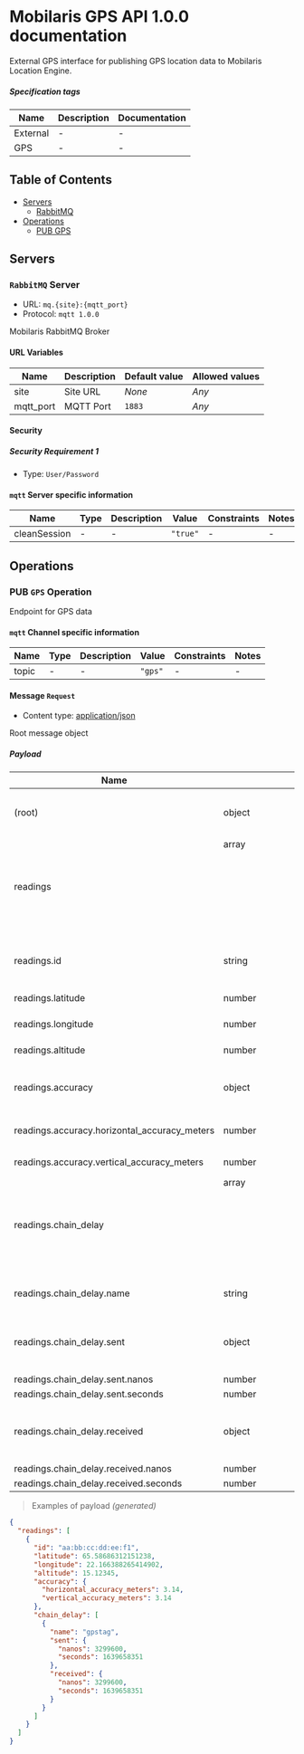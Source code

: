 # Mobilaris GPS API 1.0.0 documentation

External GPS interface for publishing GPS location data to Mobilaris Location Engine.

##### Specification tags

| Name | Description | Documentation |
|---|---|---|
| External | - | - |
| GPS | - | - |


## Table of Contents

* [Servers](#servers)
  * [RabbitMQ](#rabbitmq-server)
* [Operations](#operations)
  * [PUB GPS](#pub-gps-operation)

## Servers

### `RabbitMQ` Server

* URL: `mq.{site}:{mqtt_port}`
* Protocol: `mqtt 1.0.0`

Mobilaris RabbitMQ Broker

#### URL Variables

| Name | Description | Default value | Allowed values |
|---|---|---|---|
| site | Site URL | _None_ | _Any_ |
| mqtt_port | MQTT Port | `1883` | _Any_ |

#### Security

##### Security Requirement 1

* Type: `User/Password`





#### `mqtt` Server specific information

| Name | Type | Description | Value | Constraints | Notes |
|---|---|---|---|---|---|
| cleanSession | - | - | `"true"` | - | - |


## Operations

### PUB `GPS` Operation

Endpoint for GPS data

#### `mqtt` Channel specific information

| Name | Type | Description | Value | Constraints | Notes |
|---|---|---|---|---|---|
| topic | - | - | `"gps"` | - | - |

#### Message `Request`

* Content type: [application/json](https://www.iana.org/assignments/media-types/application/json)

Root message object

##### Payload

| Name | Type | Description | Value | Constraints | Notes |
|---|---|---|---|---|---|
| (root) | object | - | - | - | **additional properties are allowed** |
| readings | array<object> | - | - | - | **required** |
| readings.id | string | MAC address of device / tag. Formatted aa:bb.cc:dd:ee:f1 | - | - | **required** |
| readings.latitude | number | GPS latitude value | - | - | **required** |
| readings.longitude | number | GPS longitude value | - | - | **required** |
| readings.altitude | number | GPS altitude value | - | - | **required** |
| readings.accuracy | object | Accuracy of reading. | - | - | **additional properties are allowed** |
| readings.accuracy.horizontal_accuracy_meters | number | Horizontal accuracy in meters | - | - | **required** |
| readings.accuracy.vertical_accuracy_meters | number | Vertical accuracy in meters | - | - | **required** |
| readings.chain_delay | array<object> | - | - | - | - |
| readings.chain_delay.name | string | Name of service / device introducing delay | - | - | **required** |
| readings.chain_delay.sent | object | Unix time(UTC) divided into seconds and nano seconds. | - | - | **required**, **additional properties are allowed** |
| readings.chain_delay.sent.nanos | number | - | - | - | **required** |
| readings.chain_delay.sent.seconds | number | - | - | - | **required** |
| readings.chain_delay.received | object | Unix time(UTC) divided into seconds and nano seconds. | - | - | **required**, **additional properties are allowed** |
| readings.chain_delay.received.nanos | number | - | - | - | **required** |
| readings.chain_delay.received.seconds | number | - | - | - | **required** |

> Examples of payload _(generated)_

```json
{
  "readings": [
    {
      "id": "aa:bb:cc:dd:ee:f1",
      "latitude": 65.58686312151238,
      "longitude": 22.166388265414902,
      "altitude": 15.12345,
      "accuracy": {
        "horizontal_accuracy_meters": 3.14,
        "vertical_accuracy_meters": 3.14
      },
      "chain_delay": [
        {
          "name": "gpstag",
          "sent": {
            "nanos": 3299600,
            "seconds": 1639658351
          },
          "received": {
            "nanos": 3299600,
            "seconds": 1639658351
          }
        }
      ]
    }
  ]
}
```



